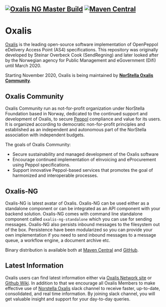 [![Oxalis NG Master Build](https://github.com/OxalisCommunity/oxalis-ng/workflows/Oxalis-NG%20Master%20Build/badge.svg)](https://github.com/OxalisCommunity/oxalis-ng/actions?query=workflow%3A%22Oxalis-NG%20Master%20Build%22)
[![Maven Central](https://img.shields.io/maven-central/v/network.oxalis/oxalis-ng.svg)](http://search.maven.org/#search%7Cgav%7C1%7Cg%3A%22network.oxalis%22%20AND%20a%3A%22oxalis-ng%22)
---
# Oxalis
[Oxalis](http://en.wikipedia.org/wiki/Common_wood_sorrel) is the leading open-source software implementation of OpenPeppol eDelivery Access Point (AS4) specifications. This repository was originally developed by Steinar Overbeck Cook (SendRegning) and later looked after by the Norwegian agency for Public Management and eGovernment (Difi) until March 2020.

Starting November 2020, Oxalis is being maintained by [**NorStella Oxalis Community**](https://www.oxalis.network/).

## Oxalis Community
Oxalis Community run as not-for-profit organization under NorStella Foundation based in Norway, dedicated to the continued support and development of Oxalis, to secure [Peppol](https://peppol.org/about/) compliance and value for its users. It is organized according to democratic non-for-profit principles and established as an independent and autonomous part of the NorStella association with independent budgets.

The goals of Oxalis Community:
- Secure sustainability and managed development of the Oxalis software
- Encourage continued implementation of eInvoicing and eProcurement using Peppol specifications.
- Support innovative Peppol-based services that promotes the goal of harmonized and interoperable processes.

## Oxalis-NG
Oxalis-NG is latest avatar of Oxalis. Oxalis-NG can be used either as a standalone component or can be integrated as an API component with your backend solution. Oxalis-NG comes with command line standalone component called `oxalis-ng-standalone` which you can use for sending messages. Oxalis-NG also persists inbound messages to the filesystem out of the box. Persistence have been modularized so you can provide your own implementation if you need to send inbound messages to a message queue, a workflow engine, a document archive etc.

Binary distribution is available both at [Maven Central](https://repo1.maven.org/maven2/network/oxalis/) and [GitHub](https://github.com/OxalisCommunity/oxalis-ng/releases).

## Latest Information
Oxalis users can find latest information either via [Oxalis Network site](https://www.oxalis.network/) or [Github Wiki](https://github.com/OxalisCommunity/oxalis-ng/wiki). In addition to that we encourage all Oxalis Members to make effective use of [Norstella Oxalis](https://norstellaoxalis.slack.com) slack channel to receive faster, up-to-date, consolidated, and real time information. By joining slack channel, you will get valuable insight and support for your day-to-day queries.
